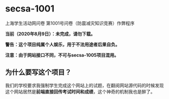 # secsa-1001
上海学生活动网问卷
第1001号问卷（防震减灾知识竞赛）作弊程序

**当前（2020年8月9日）：未完成，请勿下载。**

**警告：这个项目纯属个人娱乐，用于不法用途者后果自负。**

**注意：由于网站接口不同，不可与secsa-1005项目混用。**

## 为什么要写这个项目？

我们的学校要求我强制学生完成这个网站上的试题，在翻阅网站源代码的时候发现这个网站居然是**前端直接回传考试时间和成绩**，这个神奇的机制我也是醉了。
